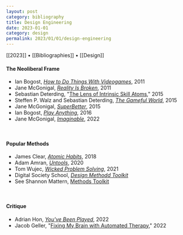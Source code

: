 ```yaml
---
layout: post
category: bibliography
title: Design Engineering
date: 2023-01-01
category: design
permalink: 2023/01/01/design-engineering
---
```


[[2023]] • [[Bibliographies]] • [[Design]]

#### The Neoliberal Frame

* Ian Bogost, [*How to Do Things With Videogames*](https://www.upress.umn.edu/book-division/books/how-to-do-things-with-videogames), 2011
* Jane McGonigal, [*Reality Is Broken*](https://www.penguinrandomhouse.com/books/305501/reality-is-broken-by-jane-mcgonigal/), 2011
* Sebastian Deterding, "[The Lens of Intrinsic Skill Atoms](https://codingconduct.cc/Intrinsic-Skill-Atoms)," 2015
* Steffen P. Walz and Sebastian Deterding, [*The Gameful World*](https://codingconduct.cc/The-Gameful-World), 2015
* Jane McGonigal, [*SuperBetter*](https://www.superbetter.com/), 2015
* Ian Bogost, [*Play Anything*](https://bogost.com/books/play-anything/), 2016
* Jane McGonigal, [*Imaginable*](https://janemcgonigal.com/2021/12/17/imaginable-how-to-see-the-future-coming-and-feel-ready-for-anything-even-things-that-seem-impossible-today/), 2022

<br>


#### Popular Methods

* James Clear, [*Atomic Habits*](https://jamesclear.com/atomic-habits), 2018
* Adam Amran, [*Untools*](https://untools.co/), 2020
* Tom Wujec, [*Wicked Problem Solving*](https://www.wickedproblemsolver.com/), 2021
* Digital Society School, [*Design Methodd Toolkit*](https://toolkits.dss.cloud/design/)
* See Shannon Mattern, [Methods Toolkit](/2023/11/05-methods-toolkit)
<br>


#### Critique

* Adrian Hon, [*You've Been Played*](https://www.basicbooks.com/titles/adrian-hon/youve-been-played/9781541600195/), 2022
* Jacob Geller, "[Fixing My Brain with Automated Therapy](https://www.youtube.com/watch?v=mcYztBmf_y8)," 2022
